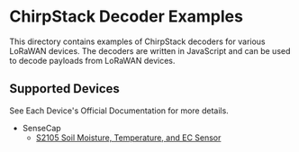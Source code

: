 # ChirpStack Decoder Examples

This directory contains examples of ChirpStack decoders for various LoRaWAN devices. The decoders are written in JavaScript and can be used to decode payloads from LoRaWAN devices.

## Supported Devices

See Each Device's Official Documentation for more details.

- SenseCap
  - [S2105 Soil Moisture, Temperature, and EC Sensor](./sensecap//s2105_soil_moisture_temperature_and_ec_sensor.js)
